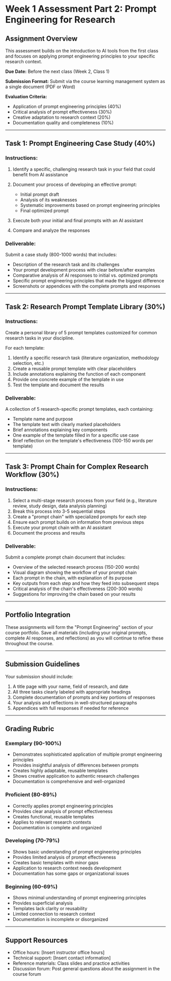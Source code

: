 # Week 1 Assessment Part 2: Prompt Engineering for Research

## Assignment Overview

This assessment builds on the introduction to AI tools from the first class and focuses on applying prompt engineering principles to your specific research context.

**Due Date:** Before the next class (Week 2, Class 1)

**Submission Format:** Submit via the course learning management system as a single document (PDF or Word)

**Evaluation Criteria:**
- Application of prompt engineering principles (40%)
- Critical analysis of prompt effectiveness (30%)
- Creative adaptation to research context (20%)
- Documentation quality and completeness (10%)

---

## Task 1: Prompt Engineering Case Study (40%)

### Instructions:
1. Identify a specific, challenging research task in your field that could benefit from AI assistance
2. Document your process of developing an effective prompt:
   - Initial prompt draft
   - Analysis of its weaknesses
   - Systematic improvements based on prompt engineering principles
   - Final optimized prompt

3. Execute both your initial and final prompts with an AI assistant
4. Compare and analyze the responses

### Deliverable:
Submit a case study (800-1000 words) that includes:
- Description of the research task and its challenges
- Your prompt development process with clear before/after examples
- Comparative analysis of AI responses to initial vs. optimized prompts
- Specific prompt engineering principles that made the biggest difference
- Screenshots or appendices with the complete prompts and responses

---

## Task 2: Research Prompt Template Library (30%)

### Instructions:
Create a personal library of 5 prompt templates customized for common research tasks in your discipline.

For each template:
1. Identify a specific research task (literature organization, methodology selection, etc.)
2. Create a reusable prompt template with clear placeholders
3. Include annotations explaining the function of each component
4. Provide one concrete example of the template in use
5. Test the template and document the results

### Deliverable:
A collection of 5 research-specific prompt templates, each containing:
- Template name and purpose
- The template text with clearly marked placeholders
- Brief annotations explaining key components
- One example of the template filled in for a specific use case
- Brief reflection on the template's effectiveness (100-150 words per template)

---

## Task 3: Prompt Chain for Complex Research Workflow (30%)

### Instructions:
1. Select a multi-stage research process from your field (e.g., literature review, study design, data analysis planning)
2. Break this process into 3-5 sequential steps
3. Create a "prompt chain" with specialized prompts for each step
4. Ensure each prompt builds on information from previous steps
5. Execute your prompt chain with an AI assistant
6. Document the process and results

### Deliverable:
Submit a complete prompt chain document that includes:
- Overview of the selected research process (150-200 words)
- Visual diagram showing the workflow of your prompt chain
- Each prompt in the chain, with explanation of its purpose
- Key outputs from each step and how they feed into subsequent steps
- Critical analysis of the chain's effectiveness (200-300 words)
- Suggestions for improving the chain based on your results

---

## Portfolio Integration

These assignments will form the "Prompt Engineering" section of your course portfolio. Save all materials (including your original prompts, complete AI responses, and reflections) as you will continue to refine these throughout the course.

---

## Submission Guidelines

Your submission should include:
1. A title page with your name, field of research, and date
2. All three tasks clearly labeled with appropriate headings
3. Complete documentation of prompts and key portions of responses
4. Your analysis and reflections in well-structured paragraphs
5. Appendices with full responses if needed for reference

---

## Grading Rubric

### Exemplary (90-100%)
- Demonstrates sophisticated application of multiple prompt engineering principles
- Provides insightful analysis of differences between prompts
- Creates highly adaptable, reusable templates
- Shows creative application to authentic research challenges
- Documentation is comprehensive and well-organized

### Proficient (80-89%)
- Correctly applies prompt engineering principles
- Provides clear analysis of prompt effectiveness
- Creates functional, reusable templates
- Applies to relevant research contexts
- Documentation is complete and organized

### Developing (70-79%)
- Shows basic understanding of prompt engineering principles
- Provides limited analysis of prompt effectiveness
- Creates basic templates with minor gaps
- Application to research context needs development
- Documentation has some gaps or organizational issues

### Beginning (60-69%)
- Shows minimal understanding of prompt engineering principles
- Provides superficial analysis
- Templates lack clarity or reusability
- Limited connection to research context
- Documentation is incomplete or disorganized

---

## Support Resources

- Office hours: [Insert instructor office hours]
- Technical support: [Insert contact information]
- Reference materials: Class slides and practice activities
- Discussion forum: Post general questions about the assignment in the course forum